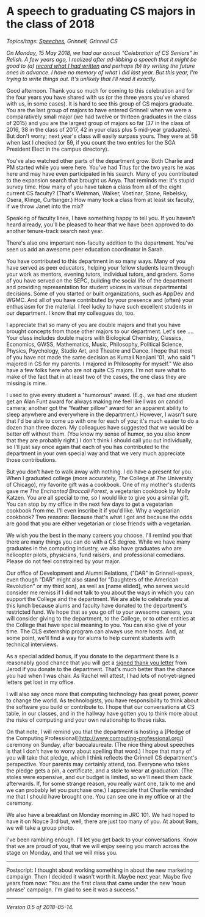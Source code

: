A speech to graduating CS majors in the class of 2018
=====================================================

*Topics/tags: [Speeches](index-talks-speeches), Grinnell, Grinnell CS*

*On Monday, 15 May 2018, we had our annual "Celebration of CS Seniors"
in Relish.  A few years ago, I realized after ad-libbing a speech that
it might be good to (a) [record what I had written](cs-seniors-2016)
and perhaps (b) try writing the future ones in advance.  I have no
memory of what I did last year.  But this year, I'm trying to write
things out.  It's unlikely that I'll read it exactly.*

Good afternoon.  Thank you so much for coming to this celebration and
for the four years you have shared with us (or the three years you've
shared with us, in some cases).  It is hard to see this group of CS 
majors graduate.  You are the last group of majors to have entered
Grinnell when we were a comparatively small major (we had twelve or
thirteen graduates in the class of 2015) and you are the largest group
of majors so far (37 in the class of 2016, 38 in the class of 2017,
42 in your class plus 5 mid-year graduates).  But don't worry; next
year's class will easily surpass yours.  They were at 58 when last
I checked (or 59, if you count the two entries for the SGA President
Elect in the campus directory).

You've also watched other parts of the department grow.  Both Charlie
and PM started while you were here.  You've had Titus for the two years
he was here and may have even participated in his search.  Many of you
contributed to the expansion search that brought us Anya.  That reminds
me: It's stupid survey time.  How many of you have taken a class from
all of the eight current CS faculty?  (That's Weinman, Walker, Vostinar,
Stone, Rebelsky, Osera, Klinge, Curtsinger.)  How many took a class from
at least six faculty, if we throw Janet into the mix?  

Speaking of faculty lines, I have something happy to tell you.  If you
haven't heard already, you'll be pleased to hear that we have been
approved to do another tenure-track search next year.

There's also one important non-faculty addition to the department.
You've seen us add an awesome peer education coordinator in Sarah.

You have contributed to this department in so many ways.  Many of you
have served as peer educators, helping your fellow students learn through
your work as mentors, evening tutors, individual tutors, and graders.
Some of you have served on the SEPC, building the social life of the
department and providing representation for student voices in various
departmental decisions.  Some of you started or built organizations, such
as AppDev and WGMC.  And all of you have contributed by your presence
and (often) your enthusiasm for the material.  I feel lucky to have such
excellent students in our department.  I know that my colleagues do, too.

I appreciate that so many of you are double majors and that you have
brought concepts from those other majors to our department.  Let's see
.... Your class includes double majors with Biological Chemistry, Classics,
Economics, GWSS, Mathematics, Music, Philosophy, Political Science,
Physics, Psychology, Studio Art, and Theatre and Dance.  I hope that most
of you have not made the same decision as Kumail Nanjiani '01, who said
"I majored in CS for my parents.  I majored in Philosophy for myself."
We also have a few folks here who are not quite CS majors.  I'm not sure
what to make of the fact that in at least two of the cases, the one class
they are missing is mine.

I used to give every student a "humorous" award.  (E.g., we had one
student get an Alan Funt award for always making me feel like I was on
candid camera; another got the "feather pillow" award for an apparent
ability to sleep anywhere and everywhere in the department.)  However,
I wasn't sure that I'd be able to come up with one for each of you; it's
much easier to do a dozen than three dozen.  My colleagues have suggested
that we would be better off without them.  (You know my sense of humor,
so you also know that they are probably right.)  I don't think I should
call you out individually, so I'll just say once again that each of you
has contributed to the department in your own special way and that
we very much appreciate those contributions.

But you don't have to walk away with nothing.  I do have a present
for you.  When I graduated college (more accurately, *The* College
at *The* University of Chicago), my favorite gift was a cookbook.
One of my mother's students gave me _The Enchanted Broccoli Forest_,
a vegetarian cookbook by Molly Katzen.  You are all special to me,
so I would like to give you a similar gift.  You can stop by my office
in the next few days to get a vegetarian cookbook from me.  I'll even
inscribe it if you'd like.  Why a vegetarian cookbook?  Two reasons:
Because that's what I got and because the odds are good that you are
either vegetarian or close friends with a vegetarian.

We wish you the best in the many careers you choose.  I'll remind you
that there are many things you can do with a CS degree.  While we have
many graduates in the computing industry, we also have graduates who are
helicopter pilots, physicians, fund raisers, and professional comedians.
Please do not feel constrained by your major.

Our office of Development and Alumni Relations, ("DAR" in Grinnell-speak,
even though "DAR" might also stand for "Daughters of the American
Revolution" or my third son), as well as [name elided], who serves would
consider me remiss if I did not talk to you about the ways in which you
can support the College and the department.  We are able to celebrate you
at this lunch because alums and faculty have donated to the department's
restricted fund.  We hope that as you go off to your awesome careers,
you will consider giving to the department, to the College, or to other
entities at the College that have special meaning to you.  You can also
give of your time.  The CLS externship program can always use more hosts.
And, at some point, we'll find a way for alums to help current students
with technical interviews.

As a special added bonus, if you donate to the department there is
a reasonably good chance that you will get a [signed thank you
letter](donor-thank-you.html) from Jerod if you donate to the department.
That's much better than the chance you had when I was chair.  As Rachel
will attest, I had lots of not-yet-signed letters get lost in my office.

I will also say once more that computing technology has great power,
power to change the world.  As technologists, you have responsibility
to think about the software you build or contribute to.  I hope that our
conversations at CS table, in our classes, and in the hallway have gotten
you to think more about the risks of computing and your own relationship
to those risks.

On that note, I will remind you that the department is hosting a [Pledge
of the Computing Professional[(http://www.computing-professional.org/)
ceremony on Sunday, after baccalaureate.  (The nice thing about speeches
is that I don't have to worry about spelling that word.)  I hope that
many of you will take that pledge, which I think reflects the Grinnell
CS department's perspective.  Your parents may certainly attend, too.
Everyone who takes the pledge gets a pin, a certificate, and a stole
to wear at graduation.  (The stoles were expensive, and our budget is
limited, so we'll need them back afterwards.  If, for some strange reason,
you really want one, talk to me and we can probably let you purchase one.)
I appreciate that Charlie reminded me that I should have brought one.
You can see one in my office or at the ceremony.

We also have a breakfast on Monday morning in JRC 101.  We had hoped to
have it on Noyce 3rd but, well, there are just too many of you.  At about
9am, we will take a group photo.

I've been rambling enough.  I'll let you get back to your conversations.
Know that we are proud of you, that we will enjoy seeing you march 
across the stage on Monday, and that we will miss you.

---

Postscript: I thought about working something in about the new
marketing campaign.  Then I decided it wasn't worth it.  Maybe next
year.  Maybe five years from now: "You are the first class that came
under the new 'noun phrase' campaign.  I'm glad to see it was a
success."

---

*Version 0.5 of 2018-05-14.*
